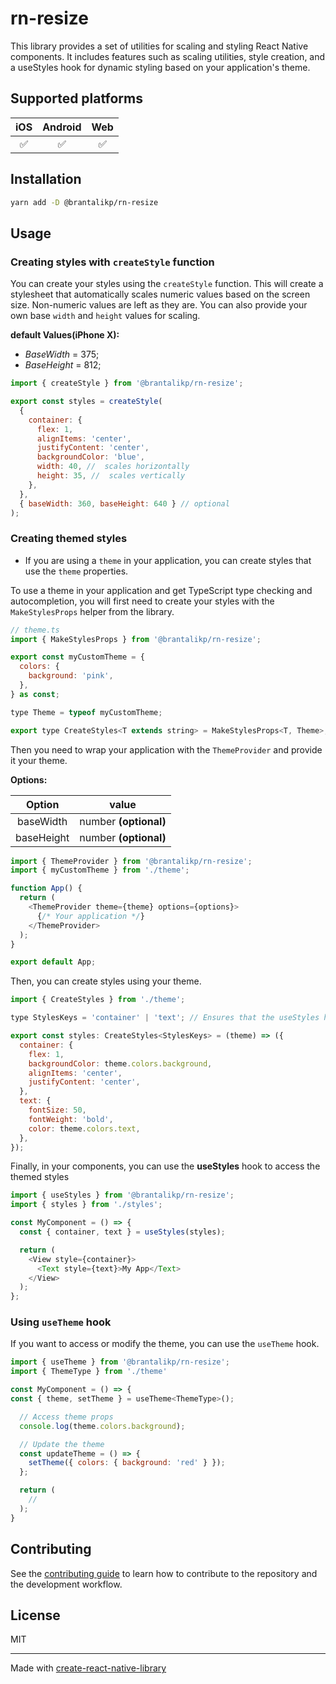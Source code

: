 # rn-resize

This library provides a set of utilities for scaling and styling React Native components. It includes features such as scaling utilities, style creation, and a useStyles hook for dynamic styling based on your application's theme.

## Supported platforms

| iOS | Android | Web |
| :-: | :-----: | :-: |
| ✅  |   ✅    | ✅  |

## Installation

```sh
yarn add -D @brantalikp/rn-resize
```

## Usage

### Creating styles with `createStyle` function

You can create your styles using the `createStyle` function. This will create a stylesheet that automatically scales numeric values based on the screen size. Non-numeric values are left as they are. You can also provide your own base `width` and `height` values for scaling.

**default Values(iPhone X):**

- _BaseWidth_ = 375;
- _BaseHeight_ = 812;

```js
import { createStyle } from '@brantalikp/rn-resize';

export const styles = createStyle(
  {
    container: {
      flex: 1,
      alignItems: 'center',
      justifyContent: 'center',
      backgroundColor: 'blue',
      width: 40, //  scales horizontally
      height: 35, //  scales vertically
    },
  },
  { baseWidth: 360, baseHeight: 640 } // optional
);
```

### Creating themed styles

- If you are using a `theme` in your application, you can create styles that use the `theme` properties.

To use a theme in your application and get TypeScript type checking and autocompletion, you will first need to create your styles with the `MakeStylesProps` helper from the library.

```js
// theme.ts
import { MakeStylesProps } from '@brantalikp/rn-resize';

export const myCustomTheme = {
  colors: {
    background: 'pink',
  },
} as const;

type Theme = typeof myCustomTheme;

export type CreateStyles<T extends string> = MakeStylesProps<T, Theme>;

```

Then you need to wrap your application with the `ThemeProvider` and provide it your theme.

**Options:**

|   Option   |         value         |
| :--------: | :-------------------: |
| baseWidth  | number **(optional)** |
| baseHeight | number **(optional)** |

```js
import { ThemeProvider } from '@brantalikp/rn-resize';
import { myCustomTheme } from './theme';

function App() {
  return (
    <ThemeProvider theme={theme} options={options}>
      {/* Your application */}
    </ThemeProvider>
  );
}

export default App;
```

Then, you can create styles using your theme.

```js
import { CreateStyles } from './theme';

type StylesKeys = 'container' | 'text'; // Ensures that the useStyles hook provides autocompletion for style keys.

export const styles: CreateStyles<StylesKeys> = (theme) => ({
  container: {
    flex: 1,
    backgroundColor: theme.colors.background,
    alignItems: 'center',
    justifyContent: 'center',
  },
  text: {
    fontSize: 50,
    fontWeight: 'bold',
    color: theme.colors.text,
  },
});
```

Finally, in your components, you can use the **useStyles** hook to access the themed styles

```js
import { useStyles } from '@brantalikp/rn-resize';
import { styles } from './styles';

const MyComponent = () => {
  const { container, text } = useStyles(styles);

  return (
    <View style={container}>
      <Text style={text}>My App</Text>
    </View>
  );
};
```

### Using `useTheme` hook

If you want to access or modify the theme, you can use the `useTheme` hook.

```js
import { useTheme } from '@brantalikp/rn-resize';
import { ThemeType } from './theme'

const MyComponent = () => {
const { theme, setTheme } = useTheme<ThemeType>();

  // Access theme props
  console.log(theme.colors.background);

  // Update the theme
  const updateTheme = () => {
    setTheme({ colors: { background: 'red' } });
  };

  return (
    //
  );
}
```

## Contributing

See the [contributing guide](CONTRIBUTING.md) to learn how to contribute to the repository and the development workflow.

## License

MIT

---

Made with [create-react-native-library](https://github.com/callstack/react-native-builder-bob)
